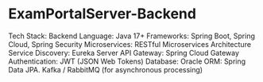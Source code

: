 # ExamPortalServer-Backend
Tech Stack: Backend Language: Java 17+  Frameworks: Spring Boot, Spring Cloud, Spring Security  Microservices: RESTful Microservices Architecture  Service Discovery: Eureka Server  API Gateway: Spring Cloud Gateway  Authentication: JWT (JSON Web Tokens)  Database: Oracle  ORM: Spring Data JPA. Kafka / RabbitMQ (for asynchronous processing) 
